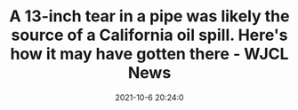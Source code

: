 ---
"title": "A 13-inch tear in a pipe was likely the source of a California oil spill. Here's how it may have gotten there - WJCL News"
"date": "2021-10-6 20:24:0"
"feed_name": "GOOGLENEWSDRILLING"
"feed_website": "https://news.google.com/search?q=drilling%2Bincident&hl=en-US&gl=US&ceid=US:en"
"feed_rss": "https://news.google.com/rss/search?q=drilling%2Bincident&hl=en-US&gl=US&ceid=US:en"
"link": "https://www.wjcl.com/article/a-13-inch-tear-in-a-pipe-was-likely-the-source-of-a-california-oil-spill-here-s-how-it-may-have-gotten-there/37877348"
"source": "{'href': 'https://www.wjcl.com', 'title': 'WJCL News'}"
"file": "_posts/2021-1-1-4a3e56a3a5b60bd79624fe649c5ff1cbd33fe541.md"
"accident": "1"
"drilling": "0"
"dead": "0"
"injured": "0"
"arrested": "0"
"place": "unknown place"
"where": "unknown site"
"causes": "unknown"
"place_uri": "unknown place"
---